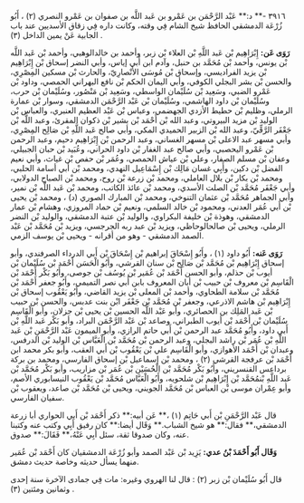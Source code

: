 ٣٩١٦ -** د:** عَبْد الرَّحْمَن بن عَمْرو بن عَبد اللَّه بن صفوان بن عَمْرو النصري (٢) ، أَبُو زُرْعَة الدمشقي الحافظ شيخ الشام فِي وقته، وكانت داره فِي زقاق الأسديين عند باب الجابية عَنْ يمين الداخل (٣) .

**رَوَى عَن:** إِبْرَاهِيم بْن عَبد اللَّهِ بْن العلاء بْن زبر، وأحمد بن خالدالوهبي، وأحمد بْن عَبد اللَّه بْن يونس، وأحمد بْن مُحَمَّد بن حنبل، وآدم ابن أَبي إياس، وأبي النضر إسحاق بْن إِبْرَاهِيم بْن يزيد الفراديسي، وإسحاق بْن مُوسَى الأَنْصارِيّ، والحارث بْن مسكين المِصْرِي، والحسن بْن بشر البجلي الكوفي، وأبي اليمان الحكم بْن نافع البهراني الحمصي، وداود بْن عَمْرو الضبي، وسَعِيد بْن سُلَيْمان الواسطي، وسَعِيد بْن مَنْصُور، وسُلَيْمان بْن حرب، وسُلَيْمان بْن داود الهاشمي، وسُلَيْمان بْن عَبْد الرَّحْمَن الدمشقي، وسوار بْن عمارة الرملي، وظليم بْن حطيط الأزدي الجهضمي، وعباس بْن عَبْد العظيم العنبري، والعباس بْن الوليد بْن مزيد البيروتي، وعبد الله بْن أَحْمَد بْن بشير بْن ذكوان المقرئ، وعبد اللَّه بْن جَعْفَر الرَّقِّيّ، وعبد الله بْن الزبير الحميدي المكي، وأبي صالح عَبد اللَّهِ بْن صَالِح المِصْرِي، وأبي مسهر عبد الاعلى بْن مسهر الغساني، وعبد الرحمن بْن إِبْرَاهِيم دحيم، وعبد الرحمن بْن عَمْرو اليحصبي، وأبي صالح عبد الغفار بْن داود الحراني، وعُبَيد بْن حبان الجبيلي، وعفان بْن مسلم الصفار، وعلي بْن عياش الحمصي، وعُمَر بْن حفص بْن غياث، وأبي نعيم الفضل بْن دكين، وأَبِي غسان مَالِك بْن إِسْمَاعِيل النهدي، ومحمد بْن أَبي أسامة الحلبي، ومحمد بْن بكار بْن بلال العاملي، ومحمد بْن زرعة بْن روح، ومحمد بْن الصباح الدولابي، وأبي جَعْفَر مُحَمَّد بْن الصلت الأسدي، ومحمد بْن عائذ الكاتب، ومحمد بْن عَبد اللَّه بْن نمير، وأبي الجماهر مُحَمَّد بْن عثمان التنوخي، ومحمد بْن المبارك الصوري (د) ، ومحمد بْن يحيى بْن أَبي عُمَر العدني، ومحمود بْن خالد السلمي، ونعيم بْن حماد المروزي، وهشام بْن عمار الدمشقي، وهوذة بْن خليفة البكراوي، والوليد بْن عتبة الدمشقي، والوليد بْن النضر الرملي، ويحيى بْن صالحالوحاظي، ويزيد بْن عبد ربه الجرجسي، ويزيد بْن مُحَمَّد بْن عَبْد الصمد الدمشقي - وهو من أقرانه - ويحيى بْن يوسف الزمي.

**رَوَى عَنه:** أَبُو داود (١) ، وأَبُو إِسْحَاقَ إبراهيم بْن إِسْحَاقَ بْن أَبي الدرداء الصرفندي، وأبو إسحاق إِبْرَاهِيم بْن مُحَمَّد بْن صَالِح بْن سنان القرشي، وأَبُو الْحَسَن أَحْمَد بْن سُلَيْمان بْن أيوب بْن حذلم، وأبو الحسن أَحْمَد بْن عُمَير بْن يُوسُف بْن جوصى، وأَبُو بَكْر أَحْمَد بْن الْقَاسِم بْن معروف بْن حبيب بْن أبان المعروف بابن أَبي نصر التميمي، وأَبُو جعفر أَحْمَد بْن مُحَمَّد بْن سلامة الطحاوي، وأحمد بْن المعلى بْن يزيد القاضي، وأَبُو يَعْقُوب إسحاق بْن إِبْرَاهِيم بْن هاشم الاذرعي، وجعفر بْن مُحَمَّد بْن جَعْفَر ابْن بنت عدبس، والحسن بْن حبيب بْن عَبد المَلِك بن الحصائري، وأبو عَبْد اللَّه الحسين بْن يحيى بْن جزلان، وأبو الْقَاسِم سُلَيْمان بْن أَحْمَد بْن أيوب الطبراني، وصاعد بْن عَبْد الرَّحْمَن البراد، وأبو بَكْر عَبد اللَّهِ بْن أَبي داود، وأَبُو مُحَمَّد عبد الرحمن بْن أَبي حاتم الرازي، وأبو الميمون عَبْد الرَّحْمَنِ بْن عَبد اللَّهِ بْن عُمَر بْن راشد البجلي، وعبد الرحمن بْن مُحَمَّد بْن الْعَبَّاس بْن الوليد بْن الدرفس، وعبدان بْن أَحْمَد الأهوازي، وأبو الْقَاسِم علي بْن يَعْقُوب بْن أَبي العقب، وأبو بكر محمد ابن أَحْمَد بْن عرفجة القرشي (٢) ، ومحمد بْن إسماعيل بْن إسحاق الفارسي، ومحمد بن بركة برداعس القنسريني، وأَبُو بَكْر مُحَمَّد بْن الْحُسَيْن بْن عُمَر بْن مزاريب، وأبو بَكْر مُحَمَّد بْن عَبد اللَّهِ بْنمُحَمَّد بْن إِبْرَاهِيم بْن شلحويه، وأَبُو الْعَبَّاس مُحَمَّد بْن يَعْقُوب النيسابوري الأصم، وأبو عِمْران موسى بْن العباس بْن مُحَمَّد الجويني، ويحيى بْن مُحَمَّد بْن صاعد، ويعقوب بْن سفيان الفارسي.

قال عَبْد الرَّحْمَنِ بْن أَبي حَاتِم (١) ،** عَن أبيه:** ذكر أَحْمَد بْن أَبي الحواري أبا زرعة الدمشقي،** فقال:** هو شيخ الشباب.** وَقَال أيضا:** كان رفيق أَبِي وكتب عنه وكتبنا عنه، وكان صدوقا ثقة، سئل أَبِي عَنْهُ،** فَقَالَ:** صدوق.

**وَقَال أَبُو أَحْمَدَ بْنُ عدي:** يَزِيد بْن عَبْد الصمد وأبو زُرْعَة الدمشقيان كان أَحْمَد بْن عُمَير منهما يسأل حديثه وخاصة حديث دمشق.

قال أَبُو سُلَيْمان بْن زبر (٢) : قال لنا الهروي وغيره: مات فِي جمادى الآخرة سنة إحدى وثمانين ومئتين (٣) .